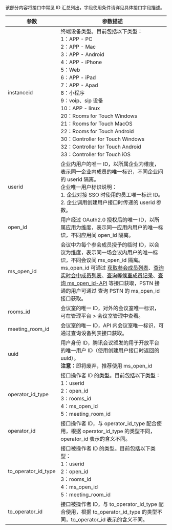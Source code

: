该部分内容将接口中常见 ID 汇总列出，字段使用条件请详见具体接口字段描述。

| 参数 | 参数描述 | 
|---------|---------|
| instanceid | 终端设备类型。目前包括以下类型：<br>1：APP - PC<br>2：APP - Mac<br>3：APP - Android<br>4：APP - iPhone<br>5：Web<br>6：APP - iPad<br>7：APP - Apad<br>8：小程序<br>9：voip、sip 设备<br>10：APP - linux<br>20：Rooms for Touch Windows<br>21：Rooms for Touch MacOS<br>22：Rooms for Touch Android<br>30：Controller for Touch Windows<br>32：Controller for Touch Android<br>33：Controller for Touch iOS  | 
| userid | 企业内用户的唯一 ID，以所属企业为维度，表示同一企业内成员的唯一标识，不同企业间的 userid 隔离。<br>企业唯一用户标识说明：<br>1. 企业对接 SSO 时使用的员工唯一标识 ID。<br>2. 企业调用创建用户接口时传递的 userid 参数。 | 
| open_id | 用户经过 OAuth2.0 授权后的唯一 ID，以所属应用为维度，表示同一应用内用户的唯一标识，不同应用间 open_id 隔离。 | 
| ms_open_id | 会议中为每个参会成员授予的临时 ID，以会议为维度，表示同一场会议内用户的唯一标识，不同会议间 ms_open_id 隔离。<br>ms_open_id 可通过 [获取参会成员列表](https://cloud.tencent.com/document/product/1095/42701)、[查询实时会中成员列表](https://cloud.tencent.com/document/product/1095/72810)、[查询等候室成员记录](https://cloud.tencent.com/document/product/1095/80579)、[查询 ms_open_id-API](https://cloud.tencent.com/document/product/1095/74998) 等接口获取，PSTN 接通的用户可通过 查询 PSTN 的 ms_open_id 接口获取。 | 
| rooms_id | 会议室的唯一 ID，对外的会议室唯一标识，可在管理平台 > 会议室管理中查看。 | 
| meeting_room_id | 会议室的唯一 ID，API 内会议室唯一标识，可通过查询设备列表接口获取。 | 
| uuid | 用户身份 ID，腾讯会议颁发的用于开放平台的唯一用户 ID（使用创建用户接口时返回的 uuid）。<br><b>注意：</b>即将废弃，推荐使用 ms_open_id | 
| operator_id_type | 接口操作者 ID 的类型。目前包括以下类型：<br>1：userid<br>2：open_id<br>3：rooms_id<br>4：ms_open_id<br>5：meeting_room_id | 
| operator_id | 接口操作者 ID，与 operator_id_type 配合使用，根据 operator_id_type 的类型不同，operator_id 表示的含义不同。 | 
| to_operator_id_type | 接口被操作者 ID 的类型。目前包括以下类型：<br>1：userid<br>2：open_id<br>3：rooms_id<br>4：ms_open_id<br>5：meeting_room_id  | 
| to_operator_id | 接口被操作者 ID，与 to_operator_id_type 配合使用，根据 to_operator_id_type 的类型不同，to_operator_id 表示的含义不同。 | 


